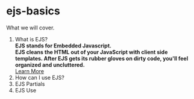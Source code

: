 # ejs-basics


What we will cover.<br>
1. What is EJS?<br>
<strong>EJS stands for Embedded Javascript.<br>EJS cleans the HTML out of your JavaScript with client side templates. After EJS gets its rubber gloves on dirty code, you'll feel organized and uncluttered.</strong><br><a href="http://www.embeddedjs.com/">Learn More</a><br>
2. How can I use EJS?<br>
3. EJS Partials<br>
4. EJS Use<br>
